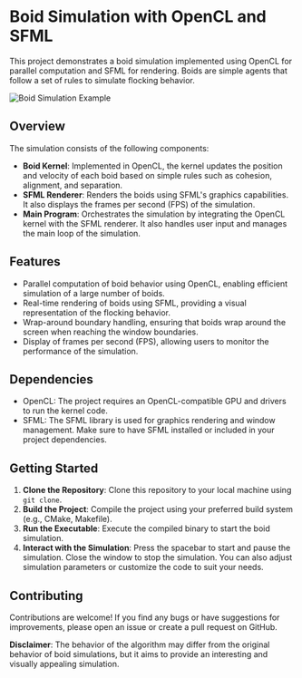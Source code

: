 # Boid Simulation with OpenCL and SFML

This project demonstrates a boid simulation implemented using OpenCL for parallel computation and SFML for rendering. Boids are simple agents that follow a set of rules to simulate flocking behavior.

![Boid Simulation Example](https://github.com/mArcio-Lmano/OpenCL/raw/main/example.gif)



## Overview

The simulation consists of the following components:

- **Boid Kernel**: Implemented in OpenCL, the kernel updates the position and velocity of each boid based on simple rules such as cohesion, alignment, and separation.
- **SFML Renderer**: Renders the boids using SFML's graphics capabilities. It also displays the frames per second (FPS) of the simulation.
- **Main Program**: Orchestrates the simulation by integrating the OpenCL kernel with the SFML renderer. It also handles user input and manages the main loop of the simulation.

## Features

- Parallel computation of boid behavior using OpenCL, enabling efficient simulation of a large number of boids.
- Real-time rendering of boids using SFML, providing a visual representation of the flocking behavior.
- Wrap-around boundary handling, ensuring that boids wrap around the screen when reaching the window boundaries.
- Display of frames per second (FPS), allowing users to monitor the performance of the simulation.

## Dependencies

- OpenCL: The project requires an OpenCL-compatible GPU and drivers to run the kernel code.
- SFML: The SFML library is used for graphics rendering and window management. Make sure to have SFML installed or included in your project dependencies.

## Getting Started

1. **Clone the Repository**: Clone this repository to your local machine using `git clone`.
2. **Build the Project**: Compile the project using your preferred build system (e.g., CMake, Makefile).
3. **Run the Executable**: Execute the compiled binary to start the boid simulation.
4. **Interact with the Simulation**: Press the spacebar to start and pause the simulation. Close the window to stop the simulation. You can also adjust simulation parameters or customize the code to suit your needs.

## Contributing

Contributions are welcome! If you find any bugs or have suggestions for improvements, please open an issue or create a pull request on GitHub.

**Disclaimer**: The behavior of the algorithm may differ from the original behavior of boid simulations, but it aims to provide an interesting and visually appealing simulation.
